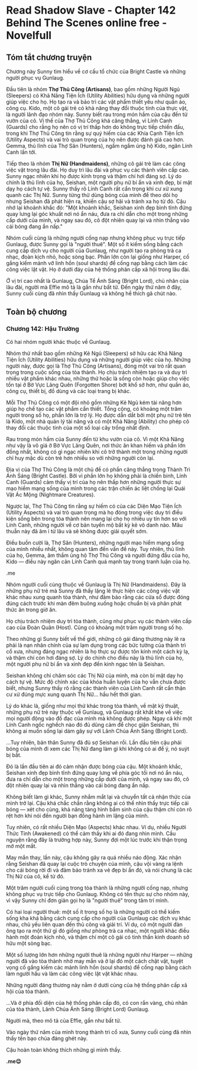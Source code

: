# Read Shadow Slave - Chapter 142 Behind The Scenes online free - Novelfull

## Tóm tắt chương truyện

Chương này Sunny tìm hiểu về cơ cấu tổ chức của Bright Castle và những người phục vụ Gunlaug.

Đầu tiên là nhóm **Thợ Thủ Công (Artisans)**, bao gồm những Người Ngủ (Sleepers) có Khả Năng Tiện Ích (Utility Abilities) hữu dụng và những người giúp việc cho họ. Họ tạo ra và bảo trì các vật phẩm thiết yếu như quần áo, công cụ. Kido, một cô gái trẻ có khả năng thay đổi thuộc tính của thực vật, là người lãnh đạo nhóm này. Sunny biết rau trong món hầm của cậu đến từ vườn của cô. Vị thế của Thợ Thủ Công khá căng thẳng, vì Lính Canh (Guards) cho rằng họ nên có vị trí thấp hơn do không trực tiếp chiến đấu, trong khi Thợ Thủ Công tin rằng sự quý hiếm của các Khía Cạnh Tiện Ích (Utility Aspects) và vai trò quan trọng của họ nên được đánh giá cao hơn. Gemma, thủ lĩnh của Thợ Săn (Hunters), ngấm ngầm ủng hộ Kido, ngăn Lính Canh lấn tới.

Tiếp theo là nhóm **Thị Nữ (Handmaidens)**, những cô gái trẻ làm các công việc vặt trong lâu đài. Họ duy trì lâu đài và phục vụ các thành viên cấp cao. Sunny ngạc nhiên khi họ được kính trọng và thậm chí hơi đáng sợ. Lý do chính là thủ lĩnh của họ, Seishan, một người phụ nữ bí ẩn và xinh đẹp, bí mật dạy họ cách tự vệ. Sunny thấy rõ Lính Canh rất cẩn trọng khi cư xử xung quanh các Thị Nữ. Sunny từng thử dùng bóng của mình để theo dõi họ nhưng Seishan đã phát hiện ra, khiến cậu sợ hãi và tránh xa họ từ đó. Cậu nhớ lại khoảnh khắc đó: "Một khoảnh khắc, Seishan xinh đẹp bình tĩnh đứng quay lưng lại góc khuất nơi nó ẩn náu, đưa ra chỉ dẫn cho một trong những cấp dưới của mình, và ngay sau đó, cô đột nhiên quay lại và nhìn thẳng vào cái bóng đang ẩn nấp."

Nhóm cuối cùng là những người cống nạp nhưng không phục vụ trực tiếp Gunlaug, được Sunny gọi là "người thuê". Một số ít kiếm sống bằng cách cung cấp dịch vụ cho người của Gunlaug, như người tạo ra phòng trà ca nhạc, đoàn kịch nhỏ, hoặc sòng bạc. Phần lớn còn lại giống như Harper, cố gắng kiếm mảnh vỡ linh hồn (soul shards) để cống nạp bằng cách làm các công việc lặt vặt. Họ ở dưới đáy của hệ thống phân cấp xã hội trong lâu đài.

Ở vị trí cao nhất là Gunlaug, Chúa Tể Ánh Sáng (Bright Lord), chủ nhân của lâu đài, người mà Effie mô tả là gần như bất tử. Đến ngày thứ năm ở đây, Sunny cuối cùng đã nhìn thấy Gunlaug và không hề thích gã chút nào.

## Toàn bộ chương

### Chương 142: Hậu Trường

Có hai nhóm người khác thuộc về Gunlaug.

Nhóm thứ nhất bao gồm những Kẻ Ngủ (Sleepers) sở hữu các Khả Năng Tiện Ích (Utility Abilities) hữu dụng và những người giúp việc của họ. Những người này, được gọi là Thợ Thủ Công (Artisans), đóng một vai trò rất quan trọng trong cuộc sống của tòa thành. Họ chịu trách nhiệm tạo ra và duy trì nhiều vật phẩm khác nhau, những thứ hoặc là sống còn hoặc giúp cho việc tồn tại ở Bờ Vực Lãng Quên (Forgotten Shore) bớt khổ sở hơn, như quần áo, công cụ, thiết bị, đồ dùng và các loại trang bị khác.

Mỗi Thợ Thủ Công có một đội nhỏ gồm những Kẻ Ngủ kém tài năng hơn giúp họ chế tạo các vật phẩm cần thiết. Tổng cộng, có khoảng một trăm người trong số họ, phần lớn là trợ lý. Họ được dẫn dắt bởi một phụ nữ trẻ tên là Kido, một nhà quản lý tài năng và có một Khả Năng (Ability) cho phép cô thay đổi các thuộc tính của một số loại cây trồng nhất định.

Rau trong món hầm của Sunny đến từ khu vườn của cô. Vì một Khả Năng như vậy là vô giá ở Bờ Vực Lãng Quên, nơi thức ăn khan hiếm và phần lớn đồng nhất, không có gì ngạc nhiên khi cô trở thành một trong những người chỉ huy mặc dù còn trẻ hơn nhiều so với những người còn lại.

Địa vị của Thợ Thủ Công là một chủ đề có phần căng thẳng trong Thành Trì Ánh Sáng (Bright Castle). Bởi vì phần lớn họ không phải là chiến binh, Lính Canh (Guards) cảm thấy vị trí của họ nên thấp hơn những người thực sự mạo hiểm mạng sống của mình trong các trận chiến ác liệt chống lại Quái Vật Ác Mộng (Nightmare Creatures).

Ngược lại, Thợ Thủ Công tin rằng sự hiếm có của các Diện Mạo Tiện Ích (Utility Aspects) và vai trò quan trọng mà họ đóng trong việc duy trì điều kiện sống bên trong tòa thành nên mang lại cho họ nhiều uy tín hơn so với Lính Canh, những người về cơ bản tuyển mộ bất kỳ kẻ vô danh nào. Mâu thuẫn này đã âm ỉ từ lâu và sẽ không được giải quyết sớm.

Điều buồn cười là, Thợ Săn (Hunters), những người mạo hiểm mạng sống của mình nhiều nhất, không quan tâm đến vấn đề này. Tuy nhiên, thủ lĩnh của họ, Gemma, âm thầm ủng hộ Thợ Thủ Công và người đứng đầu của họ, Kido — điều này ngăn cản Lính Canh quá mạnh tay trong tranh luận của họ.

.me

Nhóm người cuối cùng thuộc về Gunlaug là Thị Nữ (Handmaidens). Đây là những phụ nữ trẻ mà Sunny đã thấy lặng lẽ thực hiện các công việc vặt khác nhau xung quanh tòa thành, như đảm bảo rằng các cửa sổ được đóng đúng cách trước khi màn đêm buông xuống hoặc chuẩn bị và phân phát thức ăn trong giờ ăn.

Họ chịu trách nhiệm duy trì tòa thành, cũng như phục vụ các thành viên cấp cao của Đoàn Quân (Host). Cũng có khoảng một trăm người trong số họ.

Theo những gì Sunny biết về thế giới, những cô gái đáng thương này lẽ ra phải là nạn nhân chính của sự lạm dụng trong các bức tường của thành trì cổ xưa, nhưng đáng ngạc nhiên là họ thực sự được tôn kính một cách kỳ lạ, và thậm chí còn hơi đáng sợ. Lý do chính cho điều này là thủ lĩnh của họ, một người phụ nữ bí ẩn và xinh đẹp đến kinh ngạc tên là Seishan.

Seishan không chỉ chăm sóc các Thị Nữ của mình, mà còn bí mật dạy họ cách tự vệ. Mức độ chính xác của khóa huấn luyện của họ vẫn chưa được biết, nhưng Sunny thấy rõ rằng các thành viên của Lính Canh rất cẩn thận cư xử đúng mực xung quanh Thị Nữ… hầu hết thời gian.

Lý do khác là, giống như mọi thứ khác trong tòa thành, về mặt kỹ thuật, những phụ nữ trẻ này thuộc về Gunlaug, và Gunlaug rất khắt khe về việc mọi người động vào đồ đạc của mình mà không được phép. Ngay cả khi một Lính Canh ngốc nghếch nào đó đủ dũng cảm để chọc giận Seishan, thì không ai muốn sống lại dám gây sự với Lãnh Chúa Ánh Sáng (Bright Lord).

…Tuy nhiên, bản thân Sunny đã đủ sợ Seishan rồi. Lần đầu tiên cậu phái bóng của mình đi xem các Thị Nữ đang làm gì khi không có ai để ý, nó suýt bị bắt.

Đó là lần đầu tiên ai đó cảm nhận được bóng của cậu. Một khoảnh khắc, Seishan xinh đẹp bình tĩnh đứng quay lưng về phía góc tối nơi nó ẩn náu, đưa ra chỉ dẫn cho một trong những cấp dưới của mình, và ngay sau đó, cô đột nhiên quay lại và nhìn thẳng vào cái bóng đang ẩn nấp.

Không biết làm gì khác, Sunny nhắm mắt lại và chuyển tất cả nhận thức của mình trở lại. Cậu khá chắc chắn rằng không ai có thể nhìn thấy trực tiếp cái bóng — xét cho cùng, khả năng tàng hình bẩm sinh của cậu thậm chí còn rõ rệt hơn khi nói đến người bạn đồng hành im lặng của mình.

Tuy nhiên, có rất nhiều Diện Mạo (Aspects) khác nhau. Ví dụ, nhiều Người Thức Tỉnh (Awakened) có thể cảm thấy khi ai đó đang nhìn mình. Cầu nguyện rằng đây là trường hợp này, Sunny đợi một lúc trước khi thận trọng mở một mắt.

May mắn thay, lần này, cậu không gây ra quá nhiều náo động. Xác nhận rằng Seishan đã quay lại cuộc trò chuyện của mình, cậu vội vàng ra lệnh cho cái bóng rời đi và đảm bảo tránh xa vẻ đẹp bí ẩn đó, và nói chung là các Thị Nữ của cô, kể từ đó.

Một trăm người cuối cùng trong tòa thành là những người cống nạp, nhưng không phục vụ trực tiếp cho Gunlaug. Không có tên thực sự cho nhóm này, vì vậy Sunny chỉ đơn giản gọi họ là "người thuê" trong tâm trí mình.

Có hai loại người thuê: một số ít trong số họ là những người có thể kiếm sống kha khá bằng cách cung cấp cho người của Gunlaug các dịch vụ khác nhau, chủ yếu liên quan đến thủ công và giải trí. Ví dụ, có một người đàn ông tạo ra một thứ gì đó giống như phòng trà ca nhạc, một người khác điều hành một đoàn kịch nhỏ, và thậm chí một cô gái có tinh thần kinh doanh sở hữu một sòng bạc.

Một số lượng lớn hơn những người thuê là những người như Harper — những người đã vào tòa thành nhờ may mắn và ở lại đó một cách chật vật, tuyệt vọng cố gắng kiếm các mảnh linh hồn (soul shards) để cống nạp bằng cách làm người hầu và làm các công việc lặt vặt khác nhau.

Những người đáng thương này nằm ở dưới cùng của hệ thống phân cấp xã hội của tòa thành.

…Và ở phía đối diện của hệ thống phân cấp đó, có con rắn vàng, chủ nhân của tòa thành, Lãnh Chúa Ánh Sáng (Bright Lord) Gunlaug.

Người mà, theo mô tả của Effie, gần như bất tử.

Vào ngày thứ năm của mình trong thành trì cổ xưa, Sunny cuối cùng đã nhìn thấy tên bạo chúa đáng ghét này.

Cậu hoàn toàn không thích những gì mình thấy.

**.me😉**